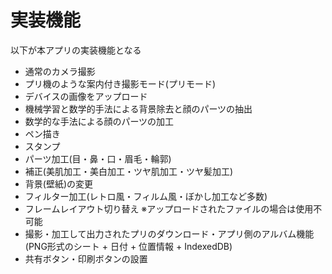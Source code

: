 # 実装機能

以下が本アプリの実装機能となる

- 通常のカメラ撮影
- プリ機のような案内付き撮影モード(プリモード)
- デバイスの画像をアップロード
- 機械学習と数学的手法による背景除去と顔のパーツの抽出
- 数学的な手法による顔のパーツの加工
- ペン描き
- スタンプ
- パーツ加工(目・鼻・口・眉毛・輪郭)
- 補正(美肌加工・美白加工・ツヤ肌加工・ツヤ髪加工)
- 背景(壁紙)の変更
- フィルター加工(レトロ風・フィルム風・ぼかし加工など多数)
- フレームレイアウト切り替え ※アップロードされたファイルの場合は使用不可能
- 撮影・加工して出力されたプリのダウンロード・アプリ側のアルバム機能(PNG形式のシート + 日付 + 位置情報 + IndexedDB)
- 共有ボタン・印刷ボタンの設置

